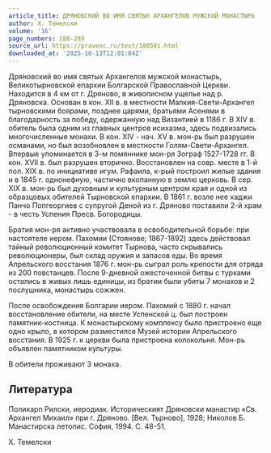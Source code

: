 ```yaml
---
article_title: ДРЯНОВСКИЙ ВО ИМЯ СВЯТЫХ АРХАНГЕЛОВ МУЖСКОЙ МОНАСТЫРЬ
author: Х. Темелски
volume: '16'
page_numbers: 288-289
source_url: https://pravenc.ru/text/180501.html
downloaded_at: '2025-10-13T12:01:04Z'
---
```


Дря́новский во имя святых Архангелов мужской монастырь, Великотырновской епархии Болгарской Православной Церкви. Находится в 4 км от г. Дряново, в живописном ущелье над р. Дряновска. Основан в кон. XII в. в местности Малкия-Свети-Архангел тырновскими боярами, позднее царями, братьями Асенями в благодарность за победу, одержанную над Византией в 1186 г. В ХIV в. обитель была одним из главных центров исихазма, здесь подвизались многочисленные монахи. В кон. XIV - нач. ХV в. мон-рь был разрушен османами, но был возобновлен в местности Голям-Свети-Архангел. Впервые упоминается в 3-м помяннике мон-ря Зограф 1527-1728 гг. В кон. XVII в. был разрушен вторично. Восстановлен на совр. месте в 1-й пол. XIX в. по инициативе игум. Рафаила, к-рый построил жилые здания и в 1845 г. однонефную, частично вкопанную в землю церковь. В сер. XIX в. мон-рь был духовным и культурным центром края и одной из образцовых обителей Тырновской епархии. В 1861 г. возле нее хаджи Панчо Попгеоргиев с супругой Деной из г. Дряново поставили 2-й храм - в честь Успения Пресв. Богородицы.

Братия мон-ря активно участвовала в освободительной борьбе: при настоятеле иером. Пахомии (Стоянове; 1867-1892) здесь действовал тайный революционный комитет Тырнова, часто скрывались революционеры, был склад оружия и запасов еды. Во время Апрельского восстания 1876 г. мон-рь сыграл роль крепости для отряда из 200 повстанцев. После 9-дневной ожесточенной битвы с турками остались в живых лишь единицы, из братии были убиты 7 монахов и 2 послушника, монастырь сожжен.

После освобождения Болгарии иером. Пахомий с 1880 г. начал восстановление обители, на месте Успенской ц. был построен памятник-костница. К монастырскому комплексу было пристроено еще одно крыло, в котором разместился Музей истории Апрельского восстания. В 1925 г. к церкви была пристроена колокольня. Мон-рь объявлен памятником культуры.

В обители проживают 3 монаха.

## Литература

Поликарп Рилски, иеродиак. Историческият Дряновски манастир «Св. Архангел Михаил» при г. Дряново. [Вел. Търново], 1928; Николов Б. Манастирска летопис. София, 1994. С. 48-51.

Х. Темелски
